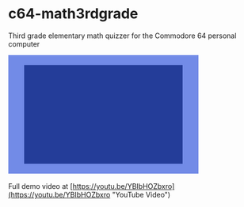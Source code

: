 # c64-math3rdgrade
Third grade elementary math quizzer for the Commodore 64 personal computer

![Math quizzer](math3rdgrade.gif)

Full demo video at [https://youtu.be/YBIbHOZbxro](https://youtu.be/YBIbHOZbxro "YouTube Video")
